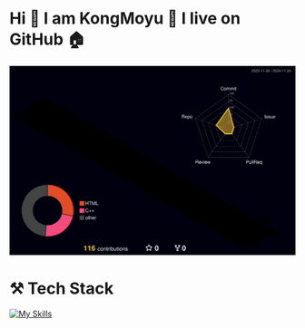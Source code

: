 # Hi 👋  I am KongMoyu 🌱 I live on GitHub 🏠

<!--
**KongMoyu/KongMoyu** is a ✨ _special_ ✨ repository because its `README.md` (this file) appears on your GitHub profile.

Here are some ideas to get you started:

- 🔭 I’m currently working on ...
- 🌱 I’m currently learning ...
- 👯 I’m looking to collaborate on ...
- 🤔 I’m looking for help with ...
- 💬 Ask me about ...
- 📫 How to reach me: ...
- 😄 Pronouns: ...
- ⚡ Fun fact: ...

🖥️💵⚒️🏡
⚙️🔨🔭
💡💻🏠
-->
![](./profile-3d-contrib/profile-night-rainbow.svg)


# ⚒️ Tech Stack
[![My Skills](https://skillicons.dev/icons?i=vscode,cloudflare,gcp,php,elixir,obsidian,latex,aws,mysql,md,github,git,swift,html,css,bootstrap,js,cpp,c,fastapi,arduino,ros,raspberrypi,unity,python,pycharm,matlab,pytorch,tensorflow,opencv&theme=light)](https://skillicons.dev)


